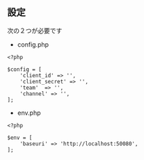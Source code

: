 
## 設定

次の２つが必要です

- config.php

```
<?php

$config = [
    'client_id' => '',
    'client_secret' => '',
    'team'  => '',
    'channel' => '',
];
```

- env.php

```
<?php

$env = [
    'baseuri' => 'http://localhost:50080',
];
```

